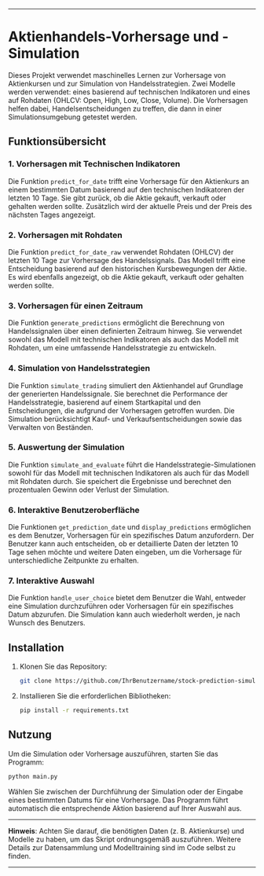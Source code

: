 

---

# Aktienhandels-Vorhersage und -Simulation

Dieses Projekt verwendet maschinelles Lernen zur Vorhersage von Aktienkursen und zur Simulation von Handelsstrategien. Zwei Modelle werden verwendet: eines basierend auf technischen Indikatoren und eines auf Rohdaten (OHLCV: Open, High, Low, Close, Volume). Die Vorhersagen helfen dabei, Handelsentscheidungen zu treffen, die dann in einer Simulationsumgebung getestet werden.

## Funktionsübersicht

### 1. **Vorhersagen mit Technischen Indikatoren**
Die Funktion `predict_for_date` trifft eine Vorhersage für den Aktienkurs an einem bestimmten Datum basierend auf den technischen Indikatoren der letzten 10 Tage. Sie gibt zurück, ob die Aktie gekauft, verkauft oder gehalten werden sollte. Zusätzlich wird der aktuelle Preis und der Preis des nächsten Tages angezeigt.

### 2. **Vorhersagen mit Rohdaten**
Die Funktion `predict_for_date_raw` verwendet Rohdaten (OHLCV) der letzten 10 Tage zur Vorhersage des Handelssignals. Das Modell trifft eine Entscheidung basierend auf den historischen Kursbewegungen der Aktie. Es wird ebenfalls angezeigt, ob die Aktie gekauft, verkauft oder gehalten werden sollte.

### 3. **Vorhersagen für einen Zeitraum**
Die Funktion `generate_predictions` ermöglicht die Berechnung von Handelssignalen über einen definierten Zeitraum hinweg. Sie verwendet sowohl das Modell mit technischen Indikatoren als auch das Modell mit Rohdaten, um eine umfassende Handelsstrategie zu entwickeln.

### 4. **Simulation von Handelsstrategien**
Die Funktion `simulate_trading` simuliert den Aktienhandel auf Grundlage der generierten Handelssignale. Sie berechnet die Performance der Handelsstrategie, basierend auf einem Startkapital und den Entscheidungen, die aufgrund der Vorhersagen getroffen wurden. Die Simulation berücksichtigt Kauf- und Verkaufsentscheidungen sowie das Verwalten von Beständen.

### 5. **Auswertung der Simulation**
Die Funktion `simulate_and_evaluate` führt die Handelsstrategie-Simulationen sowohl für das Modell mit technischen Indikatoren als auch für das Modell mit Rohdaten durch. Sie speichert die Ergebnisse und berechnet den prozentualen Gewinn oder Verlust der Simulation.

### 6. **Interaktive Benutzeroberfläche**
Die Funktionen `get_prediction_date` und `display_predictions` ermöglichen es dem Benutzer, Vorhersagen für ein spezifisches Datum anzufordern. Der Benutzer kann auch entscheiden, ob er detaillierte Daten der letzten 10 Tage sehen möchte und weitere Daten eingeben, um die Vorhersage für unterschiedliche Zeitpunkte zu erhalten.

### 7. **Interaktive Auswahl**
Die Funktion `handle_user_choice` bietet dem Benutzer die Wahl, entweder eine Simulation durchzuführen oder Vorhersagen für ein spezifisches Datum abzurufen. Die Simulation kann auch wiederholt werden, je nach Wunsch des Benutzers.

## Installation

1. Klonen Sie das Repository:

   ```bash
   git clone https://github.com/IhrBenutzername/stock-prediction-simulation.git
   ```

2. Installieren Sie die erforderlichen Bibliotheken:

   ```bash
   pip install -r requirements.txt
   ```

## Nutzung

Um die Simulation oder Vorhersage auszuführen, starten Sie das Programm:

```bash
python main.py
```

Wählen Sie zwischen der Durchführung der Simulation oder der Eingabe eines bestimmten Datums für eine Vorhersage. Das Programm führt automatisch die entsprechende Aktion basierend auf Ihrer Auswahl aus.

---

**Hinweis**: Achten Sie darauf, die benötigten Daten (z. B. Aktienkurse) und Modelle zu haben, um das Skript ordnungsgemäß auszuführen. Weitere Details zur Datensammlung und Modelltraining sind im Code selbst zu finden.

---

